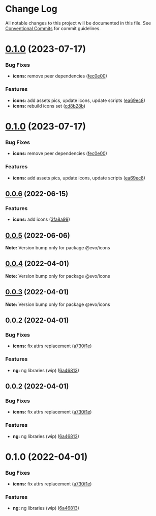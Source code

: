 # Change Log

All notable changes to this project will be documented in this file.
See [Conventional Commits](https://conventionalcommits.org) for commit guidelines.

# [0.1.0](https://github.com/evotor/evo-frontend/compare/@evo/icons@0.0.6...@evo/icons@0.1.0) (2023-07-17)


### Bug Fixes

* **icons:** remove peer dependencies ([fec0e00](https://github.com/evotor/evo-frontend/commit/fec0e001a86980718385bb0abed447997104929e))


### Features

* **icons:** add assets pics, update icons, update scripts ([ea69ec8](https://github.com/evotor/evo-frontend/commit/ea69ec8ae579654adf44574e9cbce842ddf432ff))
* **icons:** rebuild icons set ([cd8b28b](https://github.com/evotor/evo-frontend/commit/cd8b28b1ffd1406ab2b0239c6ce6f9d1d5bc0e49))





# [0.1.0](https://github.com/evotor/evo-frontend/compare/@evo/icons@0.0.6...@evo/icons@0.1.0) (2023-07-17)


### Bug Fixes

* **icons:** remove peer dependencies ([fec0e00](https://github.com/evotor/evo-frontend/commit/fec0e001a86980718385bb0abed447997104929e))


### Features

* **icons:** add assets pics, update icons, update scripts ([ea69ec8](https://github.com/evotor/evo-frontend/commit/ea69ec8ae579654adf44574e9cbce842ddf432ff))





## [0.0.6](https://github.com/evotor/evo-frontend/compare/@evo/icons@0.0.5...@evo/icons@0.0.6) (2022-06-15)


### Features

* **icons:** add icons ([3fa8a99](https://github.com/evotor/evo-frontend/commit/3fa8a9990251ad05f3a4324a84d5077d8bcff0c9))





## [0.0.5](https://github.com/evotor/evo-frontend/compare/@evo/icons@0.0.4...@evo/icons@0.0.5) (2022-06-06)

**Note:** Version bump only for package @evo/icons





## [0.0.4](https://github.com/evotor/evo-frontend/compare/@evo/icons@0.0.3...@evo/icons@0.0.4) (2022-04-01)

**Note:** Version bump only for package @evo/icons





## [0.0.3](https://github.com/evotor/evo-frontend/compare/@evo/icons@0.0.2...@evo/icons@0.0.3) (2022-04-01)

**Note:** Version bump only for package @evo/icons





## 0.0.2 (2022-04-01)


### Bug Fixes

* **icons:** fix attrs replacement ([a730f1e](https://github.com/evotor/evo-frontend/commit/a730f1e4d4e7d74c20f12831c21609d424d1b895))


### Features

* **ng:** ng libraries (wip) ([6a46813](https://github.com/evotor/evo-frontend/commit/6a4681319e929ff48bab235d24dda70d7a333dca))





## 0.0.2 (2022-04-01)


### Bug Fixes

* **icons:** fix attrs replacement ([a730f1e](https://github.com/evotor/evo-frontend/commit/a730f1e4d4e7d74c20f12831c21609d424d1b895))


### Features

* **ng:** ng libraries (wip) ([6a46813](https://github.com/evotor/evo-frontend/commit/6a4681319e929ff48bab235d24dda70d7a333dca))





# 0.1.0 (2022-04-01)


### Bug Fixes

* **icons:** fix attrs replacement ([a730f1e](https://github.com/evotor/evo-frontend/commit/a730f1e4d4e7d74c20f12831c21609d424d1b895))


### Features

* **ng:** ng libraries (wip) ([6a46813](https://github.com/evotor/evo-frontend/commit/6a4681319e929ff48bab235d24dda70d7a333dca))
